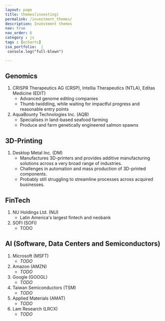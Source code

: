 ```yaml
---
layout: page
title: themes(investing)
permalink: /investment_themes/
description: Investment themes
nav: true
nav_order: 6
category : js
tags : [echarts]
isa_portfolio:  |
 console.log("full-blown")

---
```


## Genomics

1. CRISPR Therapeutics AG (CRSP), Intellia Therapeutics (NTLA), Editas Medicine (EDIT)
    - Advanced genome editing companies
    - Thumb twiddling, while waiting for impactful progress and reasonable entry points
2. AquaBounty Technologies Inc. (AQB)
   - Specialises in land-based seafood farming
   - Produce and farm  genetically engineered salmon spawns

## 3D-Printing

1. Desktop Metal Inc. (DM)
    - Manufactures 3D-printers and provides additive manufacturing solutions across a very broad range of industries.
    - Challenges in automation and mass production of 3D-printed components.
    - Probably still struggling to streamline processes across acquired businesses.

## FinTech

1. NU Holdings Ltd. (NU)
    - Latin America's largest fintech and neobank
2. SOFI (SOFI)
    - TODO

## AI (Software, Data Centers and  Semiconductors)

1. Microsoft (MSFT)
   - _TODO_
2. Amazon (AMZN)
   - _TODO_
3. Google (GOOGL)
   - _TODO_
4. Taiwan Semiconductors (TSM)
   - _TODO_
5. Applied Materials (AMAT)
   - _TODO_
6. Lam Research (LRCX)
   - _TODO_
